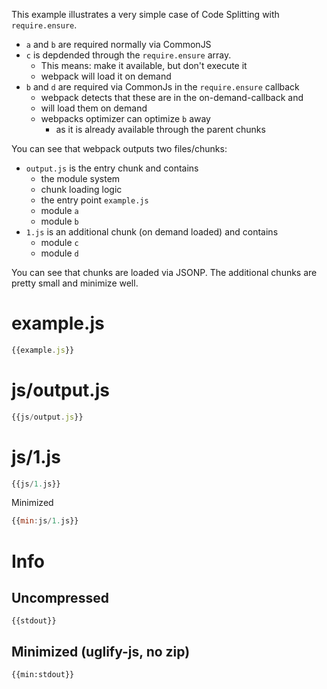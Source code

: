 This example illustrates a very simple case of Code Splitting with `require.ensure`.

* `a` and `b` are required normally via CommonJS
* `c` is depdended through the `require.ensure` array.
  * This means: make it available, but don't execute it
  * webpack will load it on demand
* `b` and `d` are required via CommonJs in the `require.ensure` callback
  * webpack detects that these are in the on-demand-callback and
  * will load them on demand
  * webpacks optimizer can optimize `b` away
    * as it is already available through the parent chunks

You can see that webpack outputs two files/chunks:

* `output.js` is the entry chunk and contains
  * the module system
  * chunk loading logic
  * the entry point `example.js`
  * module `a`
  * module `b`
* `1.js` is an additional chunk (on demand loaded) and contains
  * module `c`
  * module `d`

You can see that chunks are loaded via JSONP. The additional chunks are pretty small and minimize well.

# example.js

``` javascript
{{example.js}}
```


# js/output.js

``` javascript
{{js/output.js}}
```

# js/1.js

``` javascript
{{js/1.js}}
```

Minimized

``` javascript
{{min:js/1.js}}
```

# Info

## Uncompressed

```
{{stdout}}
```

## Minimized (uglify-js, no zip)

```
{{min:stdout}}
```
